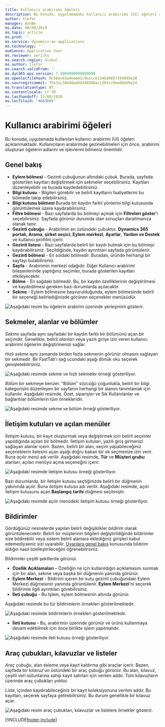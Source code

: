 ```yaml
---
title: Kullanıcı arabirimi öğeleri
description: Bu konuda, uygulamadaki kullanıcı arabirimi (UI) öğeleri açıklanmaktadır.
author: tlefor
manager: AnnBe
ms.date: 08/09/2019
ms.topic: article
ms.prod: ''
ms.service: dynamics-ax-applications
ms.technology: ''
audience: Application User
ms.reviewer: sericks
ms.search.region: Global
ms.author: tlefor
ms.search.validFrom: ''
ms.dyn365.ops.version: 7.2999999999999998
ms.openlocfilehash: 0c58ac63a4eae61c9a1cc6134bd0857394895e30
ms.sourcegitcommit: f5e31c34640add6d40308ac1365cc0ee60e60e24
ms.translationtype: HT
ms.contentlocale: tr-TR
ms.lasthandoff: 12/08/2020
ms.locfileid: "4693605"
---
```

# <a name="user-interface-elements"></a>Kullanıcı arabirimi öğeleri

Bu konuda, uygulamada kullanılan kullanıcı arabirimi (UI) öğeleri açıklanmaktadır. Kullanıcıların arabirimde gezinebilmeleri için önce, arabirimi oluşturan öğelerin adlarını ve işlevlerini bilmeniz önemlidir.

## <a name="overview"></a>Genel bakış

- **Eylem bölmesi** - Gezinti çubuğunun altındaki çubuk. Burada, sayfada gösterilen kayıtları değiştirmek için sekmeler seçebilirsiniz. Kayıtları düzenleyebilir ve burada kaydedebilirsiniz.  
- **Bilgi kutusu** - Bilgileri görebilir ve belirli kayıtların faaliyetlerini bu bölmede takip edebilirsiniz.  
- **Bilgi kutusu bölmesi** Burada bir kaydın farklı yönlerini bilgi kutusunda görüntülemek üzere kaydırabilirsiniz.  
- **Filtre bölmesi** - Bazı sayfalarda bu bölmeyi açmak için **Filtreleri göster**'i seçebilirsiniz. Sayfada görünür durumda olan sonuçları daraltmanıza olanak tanır.  
- **Gezinti çubuğu** - Arabirimin en üstündeki çubuktur. **Dynamics 365 portalı**, **Arama**, **şirket seçici**, **Eylem merkezi**, **Ayarlar**, **Yardım ve Destek** ve kullanıcı profilini içerir.  
- **Gezinti listesi** - Bazı sayfalarda belirli bir kaydı bulmak için bu bölmeyi kaydırabilirsiniz. Seçildiğinde, kaydın ayrıntıları sayfada görüntülenir.  
- **Gezinti bölmesi** - En soldaki bölmedir. Buradan, üründe herhangi bir sayfayı bulabilirsiniz.  
- **Sayfa** - Arabirimin merkezi odağıdır. Diğer Kullanıcı arabirimi bileşenlerinde yaptığınız seçimler, burada gösterilen kayıtları etkileyecektir.  
- **Bölme** - En sağdaki bölmedir. Bu, bir kaydın özelliklerinin değiştirilmesi ve kaydedilmesi gereken bazı durumlarda açılacaktır.  
- **Sekme** - Eylem bölmesine başvurulduğunda, eylem bölmesinde belirli bir seçeneği belirlediğinizde görünen seçenekler menüsüdür.  

![Aşağıdaki resim bu öğelerin arabirim üzerinde yerleşimini gösterir.](media/user-interface-01.png)

## <a name="tabs-fields-and-sections"></a>Sekmeler, alanlar ve bölümler

*Sekme* sayfada aynı sayfadaki bir kaydın farklı bir bölümünü açan bir seçimdir. Genellikle, belirli *alanları* veya yazılı girişe izin veren kullanıcı arabirimi öğelerini değiştirmenizi sağlar. 

*Hızlı sekme* aynı zamanda birden fazla sekmenin görünür olmasını sağlayan bir sekmedir. Bir FastTab'ı sağ ucundaki aşağı dönük oku seçerek genişletebilirsiniz.

![Aşağıdaki resimde sekme ve hızlı sekmeler örneği gösteriliyor.](media/user-interface-02.png)

*Bölüm* bir sekmeye benzer. "Bölüm" sözcüğü çoğunlukla, belirli bir bilgi kategorisini düzenleyen bir sayfanın herhangi bir alanını tanımlamak için kullanılır. Aşağıdaki resimde, Özet, siparişler ve Sık Kullanılanlar ve bağlantılar bölümlerin tüm örnekleridir.

![Aşağıdaki resimde sekme ve bölüm örneği gösteriliyor.](media/user-interface-03.png)

## <a name="dialog-boxes-and-drop-down-menus"></a>İletişim kutuları ve açılan menüler

*İletişim kutusu*, bir kayıt oluşturmak veya değiştirmek için belirli seçimler yapıldığında açılan bir bölmedir. İletişim kutuları, yazılı giriş girmenizi sağlayan alanlar içerir. Bazen, belirli bir alan, seçim yapabileceğiniz seçeneklerin listesini açan aşağı doğru bakan bir ok seçmenize izin verir. Buna *açılır menü* adı verilir. Aşağıdaki resimde, **Tür** ve **Müşteri grubu** alanları, açılan menüyü açma seçeneğini içerir.

![Aşağıdaki resimde iletişim kutusu örneği gösteriliyor.](media/user-interface-04.png)

Bazı durumlarda, bir iletişim kutusu seçtiğinizde belirli bir düğmenin yakınında açılır. Buna *iletişim kutusu* adı verilir. Aşağıdaki resimde, açılır iletişim kutusunu açan **Başlangıç tarihi** düğmesi seçilmiştir.

![Aşağıdaki resimde açılır menüdeki iletişim kutusu örneği gösteriliyor.](media/user-interface-05.png)

## <a name="notifications"></a>Bildirimler

Gördüğünüz nesnelerde yapılan belirli değişiklikler *bildirim* olarak görüntülenecektir. Belirli bir müşterinin bilgileri değiştirildiğinde bildirimler size bildirebilir veya sistem belirli alanlara eklediğiniz girişleri kabul edemediyseniz sizi uyarabilir. [Uyarılara genel bakış](../get-started/alerts-overview.md) konusunda bildirim aldığın nasıl özelleştirileceğini öğrenebilirsiniz.

Bildirimler çeşitli şekillerde görünür.
- **Özellik Açıklamaları** – Özelliğin ne için kullanıldığın açıklamasını sunmak için bir alan, sekme veya başka bir düğmenin yanında görünür. 
- **Eylem Merkezi** - Bildirimi içeren bir kutu gezinti çubuğundaki Eylem Merkezi düğmesinin yanında görüntülenir. **Eylem Merkezi**'ni seçerek bildirimle ilgili ayrıntıları görebilirsiniz.  
- **İleti çubuğu** - Bu Işlem, eylem bölmesinin altında görünür.  

Aşağıdaki resimde bu tür bildirimlerin örnekleri gösterilmektedir.

![Aşağıdaki resimde bildirimlerin örnekleri gösterilmektedir.](media/user-interface-06.png)

- **İleti kutusu** - Bu, arabirimin üzerinde görünür ve ürünü kullanmaya devam edebilmek için önce birlikte işlem yapılmalıdır.  

![Aşağıdaki resimde ileti kutusu örneği gösteriliyor.](media/user-interface-07.png)

## <a name="toolbars-grids-and-lists"></a>Araç çubukları, kılavuzlar ve listeler

*Araç çubuğu*, alan ekleme veya kayıt kaldırma gibi araçlar içerir. Bazen, sayfada bir *kılavuz*'un üstündeki bir araç çubuğu görünür. Bu alan, kılavuz, çeşitli veri sütunlarına sahip kayıt satırları için verilen addır. Tüm kılavuzların üzerinde araç çubukları yoktur.

*Liste*, içinden kaydırabileceğiniz bir kayıt koleksiyonuna verilen addır. Bu kayıtları, seçerek sayfaya getirebilirsiniz. Bu durum genellikle bir kılavuz açar.

![Aşağıdaki resim araç çubukları, kılavuzlar ve listelere örnekler gösterir.](media/user-interface-08.png)


[!INCLUDE[footer-include](../../../includes/footer-banner.md)]